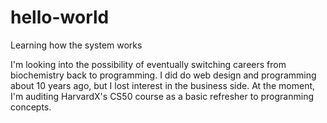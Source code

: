 # hello-world
Learning how the system works

I'm looking into the possibility of eventually switching careers from biochemistry back to programming.  I did do web design and programming about 10 years ago, but I lost interest in the business side.  At the moment, I'm auditing HarvardX's CS50 course as a basic refresher to progranming concepts.

